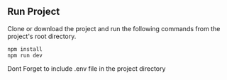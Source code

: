 ## Run Project
Clone or download the project and run the following commands from the project's root directory.
```
npm install
npm run dev
```

Dont Forget to include .env file in the project directory

